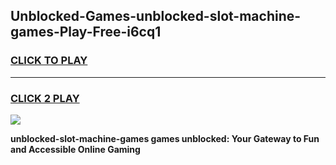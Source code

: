 
## Unblocked-Games-unblocked-slot-machine-games-Play-Free-i6cq1
<h3>
<a href="https://premium76.site?title=unblocked-slot-machine-games&ref=23A">CLICK TO PLAY</a></h3>
<hr>

<h3>
<a href="https://premium76.site?title=unblocked-slot-machine-games&ref=23A">CLICK 2 PLAY</a>
  
</h3>

<a href="https://premium76.site?title=unblocked-slot-machine-games&ref=23A"><img src="https://clearcache.store/games.png"></a>


**unblocked-slot-machine-games games unblocked: Your Gateway to Fun and Accessible Online Gaming**
